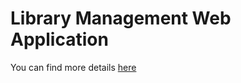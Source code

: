 # Library Management Web Application

You can find more details [here](https://docs.google.com/presentation/d/1RI7cqlp7Df50kdDVxEJ00e_DeaXt3f20/edit?usp=sharing&ouid=116266013203570832307&rtpof=true&sd=true)
